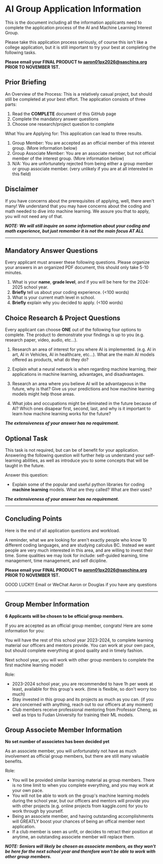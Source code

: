# AI Group Application Information
This is the document including all the information applicants need to complete the application process of the AI and Machine Learning Interest Group.

Please take this application process seriously, of course this isn't like a college application, but it is still important to try your best at completing the following tasks.

**Please email your FINAL PRODUCT to aaron01px2026@saschina.org PRIOR TO NOVEMBER 1ST.**

## Prior Briefing
An Overview of the Process: This is a relatively casual project, but should still be completed at your best effort. The application consists of three parts:
1. Read the **COMPLETE** document of this GitHub page
2. Complete the mandatory answer questions
3. Choose one research/project question to complete

What You are Applying for: This application can lead to three results.
1. Group Member: You are accepted as an official member of this interest group. (More information below)
2. Group Associate Member: You are an associate member, but not official member of the interest group. (More information below)
3. N/A: You are unfortunately rejected from being either a group member or group associate member. (very unlikely if you are at all interested in this field)

## Disclaimer
If you have concerns about the prerequisites of applying, well, there aren't many! We understand that you may have concerns about the coding and math needed to dive into machine learning. We assure you that to apply, you will not need any of that.

***NOTE: We will still inquire on some information about your coding and math experience, but just remember it is not the main focus AT ALL***

----

## Mandatory Answer Questions
Every applicant must answer these following questions. Please organize your answers in an organized PDF document, this should only take 5-10 minutes.

1. What is your **name**, **grade level**, and if you will be here for the 2024-2025 school year.
2. **Briefly** tell us about your coding experience. (<100 words)
3. What is your current math level in school.
4. **Briefly** explain why you decided to apply. (<100 words)


## Choice Research & Project Questions
Every applicant can choose **ONE** out of the following four options to complete. The product to demonstrate your findings is up to you (e.g. research paper, video, audio, etc...).

1. Research an area of interest for you where AI is implemented. (e.g. AI in art, AI in Vehicles, AI in healthcare, etc...). What are the main AI models offered as products, what do they do?

2. Explain what a neural network is when regarding machine learning, their applications in machine learning, advantages, and disadvantages.

3. Research an area where you believe AI will be advantageous in the future, why is that? Give us your predictions and how machine learning models might help those areas.

4. What jobs and occupations might be eliminated in the future because of AI? Which ones disapear first, second, last, and why is it important to learn how machine learning works for the future?

***The extensiveness of your answer has no requirement.***


## Optional Task
This task is not required, but can be of benefit for your application. Answering the following question will further help us understand your self-learning abilities, as well as introduce you to some concepts that will be taught in the future. 

Answer this question:
- Explain some of the popular and useful python libraries for coding **machine learning** models. What are they called? What are their uses?

***The extensiveness of your answer has no requirement.***

----

## Concluding Points
Here is the end of all application questions and workload.

A reminder, what we are looking for aren't exactly people who know 10 different coding languages, and are studying calculus BC. Instead we want people are very much interested in this area, and are willing to invest their time. Some qualities we may look for include: self-guided learning, time management, time management, and self dicipline.

**Please email your FINAL PRODUCT to aaron01px2026@saschina.org PRIOR TO NOVEMBER 1ST.**

GOOD LUCK!!! Email or WeChat Aaron or Douglas if you have any questions

----

## Group Member Information
**6 Applicants will be chosen to be official group members.**

If you are accepted as an official group member, congrats! Here are some information for you:

You will have the rest of this school year 2023-2024, to complete learning material our officers and mentors provide. You can work at your own pace, but should complete everything at good quality and in timely fashion.

Next school year, you will work with other group members to complete the first machine learning model!

Role:
- 2023-2024 school year, you are recommended to have 1h per week at least, available for this group's work. (time is flexible, so don't worry too much)
- Stay invested in this group and its projects as much as you can. (if you are concerned with anything, reach out to our officers at any moment)
- Club members receive professional mentoring from Professor Cheng, as well as trips to Fudan University for training their ML models.

## Group Associete Member Information
**No set number of associetes has been decided yet**

As an associete member, you will unfortunately not have as much involvement as official group members, but there are still many valuable benefits.

Role:
- You will be provided similar learning material as group members. There is no time limit to when you complete everything, and you may work at your own pace.
- You will not be able to work on the group's machine learning models during the school year, but our officers and mentors will provide you with other projects (e.g. online projects from kaggle.com) for you to work through by yourself.
- Being an associete member, and having outstanding accomplishments will GREATLY boost your chances of being an offical member next application.
- If a club member is seen as unfit, or decides to retract their position at anytime, an outstanding associete member will replace them.

***NOTE: Seniors will likely be chosen as associete members, as they won't be here for the next school year and therefore won't be able to work with other group members.***


